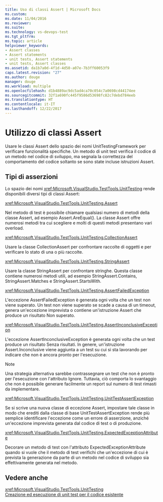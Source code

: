 ```yaml
---
title: Uso di classi Assert | Microsoft Docs
ms.custom: 
ms.date: 11/04/2016
ms.reviewer: 
ms.suite: 
ms.technology: vs-devops-test
ms.tgt_pltfrm: 
ms.topic: article
helpviewer_keywords:
- Assert classes
- Assert statements
- unit tests, Assert statements
- unit tests, Assert classes
ms.assetid: da1b7a0d-4f1d-4d50-a07e-7b3ff60053f9
caps.latest.revision: "27"
ms.author: douge
manager: douge
ms.workload: multiple
ms.openlocfilehash: d1b4889ac9dc5ad4ca70c054c7a0698cd44174ee
ms.sourcegitcommit: 32f1a690fc445f9586d53698fc82c7debd784eeb
ms.translationtype: HT
ms.contentlocale: it-IT
ms.lasthandoff: 12/22/2017
---
```

# <a name="using-the-assert-classes"></a>Utilizzo di classi Assert
Usare le classi Assert dello spazio dei nomi UnitTestingFramework per verificare funzionalità specifiche. Un metodo di unit test verifica il codice di un metodo nel codice di sviluppo, ma segnala la correttezza del comportamento del codice soltanto se sono state incluse istruzioni Assert.  
  
## <a name="kinds-of-asserts"></a>Tipi di asserzioni  
 Lo spazio dei nomi <xref:Microsoft.VisualStudio.TestTools.UnitTesting> rende disponibili diversi tipi di classi Assert:  
  
 <xref:Microsoft.VisualStudio.TestTools.UnitTesting.Assert>  
  
 Nel metodo di test è possibile chiamare qualsiasi numero di metodi della classe Assert, ad esempio Assert.AreEqual(). La classe Assert offre numerosi metodi tra cui scegliere e molti di questi metodi presentano vari overload.  
  
 <xref:Microsoft.VisualStudio.TestTools.UnitTesting.CollectionAssert>  
  
 Usare la classe CollectionAssert per confrontare raccolte di oggetti e per verificare lo stato di una o più raccolte.  
  
 <xref:Microsoft.VisualStudio.TestTools.UnitTesting.StringAssert>  
  
 Usare la classe StringAssert per confrontare stringhe. Questa classe contiene numerosi metodi utili, ad esempio StringAssert.Contains, StringAssert.Matches e StringAssert.StartsWith.  
  
 <xref:Microsoft.VisualStudio.TestTools.UnitTesting.AssertFailedException>  
  
 L'eccezione AssertFailedException è generata ogni volta che un test non viene superato. Un test non viene superato se scade a causa di un timeout, genera un'eccezione imprevista o contiene un'istruzione Assert che produce un risultato Non superato.  
  
 <xref:Microsoft.VisualStudio.TestTools.UnitTesting.AssertInconclusiveException>  
  
 L'eccezione AssertInconclusiveException è generata ogni volta che un test produce un risultato Senza risultati. In genere, un'istruzione Assert.Inconclusive viene aggiunta a un test su cui si sta lavorando per indicare che non è ancora pronto per l'esecuzione.  
  
> [!NOTE]
>  Una strategia alternativa sarebbe contrassegnare un test che non è pronto per l'esecuzione con l'attributo Ignore. Tuttavia, ciò comporta lo svantaggio che non è possibile generare facilmente un report sul numero di test rimasti da implementare.  
  
 <xref:Microsoft.VisualStudio.TestTools.UnitTesting.UnitTestAssertException>  
  
 Se si scrive una nuova classe di eccezione Assert, impostare tale classe in modo che erediti dalla classe di base UnitTestAssertException rende più semplice identificare l'eccezione come un errore di asserzione, anziché un'eccezione imprevista generata dal codice di test o di produzione.  
  
 <xref:Microsoft.VisualStudio.TestTools.UnitTesting.ExpectedExceptionAttribute>  
  
 Decorare un metodo di test con l'attributo ExpectedExceptionAttribute quando si vuole che il metodo di test verifichi che un'eccezione di cui è prevista la generazione da parte di un metodo nel codice di sviluppo sia effettivamente generata nel metodo.  
  
## <a name="see-also"></a>Vedere anche  
 <xref:Microsoft.VisualStudio.TestTools.UnitTesting>   
 [Creazione ed esecuzione di unit test per il codice esistente](http://msdn.microsoft.com/en-us/e8370b93-085b-41c9-8dec-655bd886f173)
